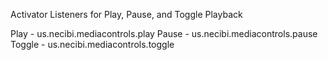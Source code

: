 Activator Listeners for Play, Pause, and Toggle Playback

Play - us.necibi.mediacontrols.play
Pause - us.necibi.mediacontrols.pause
Toggle - us.necibi.mediacontrols.toggle
